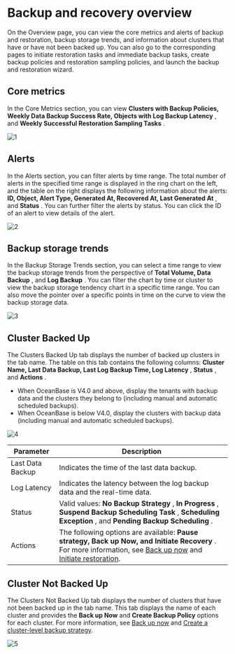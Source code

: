 # Backup and recovery overview

On the Overview page, you can view the core metrics and alerts of backup and restoration, backup storage trends, and information about clusters that have or have not been backed up. You can also go to the corresponding pages to initiate restoration tasks and immediate backup tasks, create backup policies and restoration sampling policies, and launch the backup and restoration wizard.

## Core metrics

In the Core Metrics section, you can view **Clusters with Backup Policies, Weekly Data Backup Success Rate, Objects with Log Backup Latency** , and **Weekly Successful Restoration Sampling Tasks** .

![1](https://help-static-aliyun-doc.aliyuncs.com/assets/img/en-US/1914306461/p393989.png)

## Alerts

In the Alerts section, you can filter alerts by time range. The total number of alerts in the specified time range is displayed in the ring chart on the left, and the table on the right displays the following information about the alerts: **ID, Object, Alert Type, Generated At, Recovered At, Last Generated At** , and **Status** . You can further filter the alerts by status. You can click the ID of an alert to view details of the alert.

![2](https://help-static-aliyun-doc.aliyuncs.com/assets/img/en-US/1914306461/p393990.png)

## Backup storage trends

In the Backup Storage Trends section, you can select a time range to view the backup storage trends from the perspective of **Total Volume, Data Backup** , and **Log Backup** . You can filter the chart by time or cluster to view the backup storage tendency chart in a specific time range. You can also move the pointer over a specific points in time on the curve to view the backup storage data.

![3](https://help-static-aliyun-doc.aliyuncs.com/assets/img/en-US/1914306461/p393991.png)

## Cluster Backed Up

The Clusters Backed Up tab displays the number of backed up clusters in the tab name. The table on this tab contains the following columns: **Cluster Name, Last Data Backup, Last Log Backup Time, Log Latency** , **Status** , and **Actions** .

* When OceanBase is V4.0 and above, display the tenants with backup data and the clusters they belong to (including manual and automatic scheduled backups).
* When OceanBase is below V4.0, display the clusters with backup data (including manual and automatic scheduled backups).

![4](https://help-static-aliyun-doc.aliyuncs.com/assets/img/en-US/2914306461/p393992.png)

|    Parameter     |                                                                                                                    Description                                                                                                                     |
|------------------|----------------------------------------------------------------------------------------------------------------------------------------------------------------------------------------------------------------------------------------------------|
| Last Data Backup | Indicates the time of the last data backup.                                                                                                                                                                                                        |
| Log Latency      | Indicates the latency between the log backup data and the real-time data.                                                                                                                                                                          |
| Status           | Valid values: **No Backup Strategy** , **In Progress** , **Suspend Backup Scheduling Task** , **Scheduling Exception** , and **Pending Backup Scheduling** .                                                                                     |
| Actions          | The following options are available: **Pause strategy, Back up Now, and Initiate Recovery** . For more information, see [Back up now](400.backup-now/100.back-up-cluster-now.md) and [Initiate restoration](../1100.backup-and-restoration-functions/700.initiate-a-recovery-task.md). |

## Cluster Not Backed Up

The Clusters Not Backed Up tab displays the number of clusters that have not been backed up in the tab name. This tab displays the name of each cluster and provides the **Back up Now** and **Create Backup Policy** options for each cluster. For more information, see [Back up now](400.backup-now/100.back-up-cluster-now.md) and [Create a cluster-level backup strategy](500.regular-backup/100.manage-cluster-backup-strategy/100.create-a-cluster-backup-strategy.md).

![5](https://help-static-aliyun-doc.aliyuncs.com/assets/img/en-US/2914306461/p393994.png)
